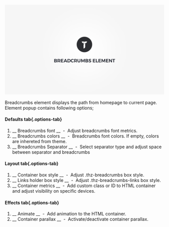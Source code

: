<div class="thz-doc-image max">
<a class="thz-lightbox mfp-iframe" href="https://www.youtube.com/watch?v=66EIQitjqIQ" data-mfp-title="Creatus WordPress Theme Breadcrumbs Element" data-modal-size="large">
	<img src="../../docs-media/splash-breadcrumbs-element.jpg" alt="Creatus WordPress Theme Breadcrumbs Element" />
</a>
</div>

Breadcrumbs element displays the path from homepage to current page. Element popup contains following options;

#### Defaults tab{.options-tab}
1. __ Breadcrumbs font __ &nbsp;-&nbsp; Adjust breadcrumbs font metrics.
1. __ Breadcrumbs colors __ &nbsp;-&nbsp; Breadcrumbs font colors. If empty, colors are inhereted from theme.
1. __ Breadcrumbs Separator __ &nbsp;-&nbsp; Select separator type and adjust space between separator and breadcrumbs

#### Layout tab{.options-tab}
1. __ Container box style __ &nbsp;-&nbsp; Adjust .thz-breadcrumbs box style.
1. __ Links holder box style __ &nbsp;-&nbsp; Adjust .thz-breadcrumbs-links box style.
1. __ Container metrics __ &nbsp;-&nbsp; Add custom class or ID to HTML container and adjust visibility on specific devices.

#### Effects tab{.options-tab}
1. __ Animate __ &nbsp;-&nbsp; Add animation to the HTML container.
1. __ Container parallax __ &nbsp;-&nbsp; Activate/deactivate container parallax.